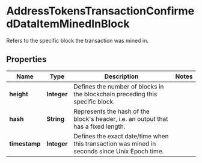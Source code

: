

# AddressTokensTransactionConfirmedDataItemMinedInBlock

Refers to the specific block the transaction was mined in.

## Properties

| Name | Type | Description | Notes |
|------------ | ------------- | ------------- | -------------|
|**height** | **Integer** | Defines the number of blocks in the blockchain preceding this specific block. |  |
|**hash** | **String** | Represents the hash of the block&#39;s header, i.e. an output that has a fixed length. |  |
|**timestamp** | **Integer** | Defines the exact date/time when this transaction was mined in seconds since Unix Epoch time. |  |



